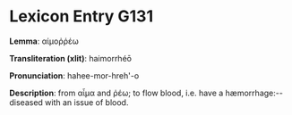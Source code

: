 # Lexicon Entry G131

**Lemma**: αἱμοῤῥέω

**Transliteration (xlit)**: haimorrhéō

**Pronunciation**: hahee-mor-hreh'-o

**Description**:
from αἷμα and ῥέω; to flow blood, i.e. have a hæmorrhage:--diseased with an issue of blood.

